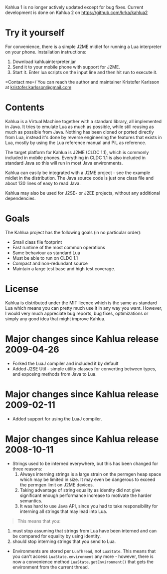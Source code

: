 Kahlua 1 is no longer actively updated except for bug fixes. Current development is done on Kahlua 2 on https://github.com/krka/kahlua2

# Try it yourself #
For convenience, there is a simple J2ME midlet for running a Lua interpreter on your phone.
Installation instructions:
  1. Download kahluainterpreter.jar
  1. Send it to your mobile phone with support for J2ME.
  1. Start it. Enter lua scripts on the input line and then hit run to execute it.

=Contact me=/
You can reach the author and maintainer Kristofer Karlsson at kristofer.karlsson@gmail.com

# Contents #


Kahlua is a Virtual Machine together with a standard library,
all implemented in Java. It tries to emulate Lua as much as possible,
while still reusing as much as possible from Java. Nothing has been cloned or
ported directly from Lua, instead it's done by reverse engineering the
features that exists in Lua, mostly by using the Lua reference manual and PiL
as reference.

The target platform for Kahlua is J2ME (CLDC 1.1), which is commonly
included in mobile phones.
Everything in CLDC 1.1 is also included in standard Java so this will
run in most Java environments.

Kahlua can easily be integrated with a J2ME project -
see the example midlet in the distribution.
The Java source code is just one class file and about 130 lines
of easy to read Java.

Kahlua may also be used for J2SE- or J2EE projects, without any additional dependencies.

# Goals #
The Kahlua project has the following goals (in no particular order):
  * Small class file footprint
  * Fast runtime of the most common operations
  * Same behaviour as standard Lua
  * Must be able to run on CLDC 1.1
  * Compact and non-redundant source
  * Maintain a large test base and high test coverage.

# License #
Kahlua is distributed under the MIT licence which is the same as standard Lua
which means you can
pretty much use it in any way you want.
However, I would very much appreciate bug reports, bug fixes, optimizations
or simply any good idea that might improve Kahlua.

# Major changes since Kahlua release 2009-04-26 #
  * Forked the LuaJ compiler and included it by default
  * Added J2SE Util - simple utility classes for converting between types, and exposing methods from Java to Lua.

# Major changes since Kahlua release 2009-02-11 #
  * Added support for using the LuaJ compiler.

# Major changes since Kahlua release 2008-10-11 #
  * Strings used to be interned everywhere, but this has been changed for three reasons:
    1. Always interning strings is a large strain on the permgen heap space which may be limited in size. It may even be dangerous to exceed the permgen limit on J2ME devices.
    1. Taking advantage of string equality as identity did not give significant enough performance increase to motivate the harder semantics.
    1. It was hard to use Java API, since you had to take responsibility for interning all strings that may lead into Lua.

> This means that you:
  1. must stop assuming that strings from Lua have been interned and can be compared for equality by using identity.
  1. should stop interning strings that you send to Lua.

  * Environments are stored per `LuaThread`, not `LuaState`. This means that you can't access `LuaState.environment` any more - however, there is now a convenience method `LuaState.getEnvironment()` that gets the environment from the current thread.